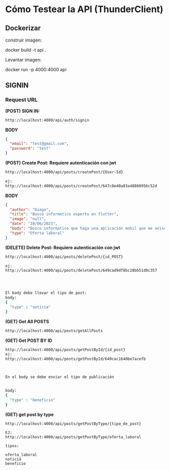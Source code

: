 # Cómo Testear la API (ThunderClient)

## Dockerizar

construir imagen:

docker build -t api .

Levantar imagen:

docker run -p 4000:4000 api

## SIGNIN

### Request URL

**(POST) SIGN IN:**

```bash
http://localhost:4000/api/auth/signin
```

**BODY**

```json
{
  "email": "test@gmail.com",
  "password": "test"
}
```

**(POST) Create Post: Requiere autenticación con jwt**

```bash
http://localhost:4000/api/posts/createPost/{User-Id}

ej:
http://localhost:4000/api/posts/createPost/647c0e40a83a48860956c52d
```

**BODY**

```json
{
  "author": "Diego",
  "title": "Busco informatico experto en flutter",
  "image": "null",
  "date": "28/06/2023",
  "body": "Busco informatico que haga una aplicación mobil que me avise cada vez que mi gata se pare chueca",
  "type": "Oferta laboral"
}
```

**(DELETE) Delete Post: Requiere autenticación con jwt**

```bash
http://localhost:4000/api/posts/deletePost/{id_POST}

ej:
http://localhost:4000/api/posts/deletePost/649cad9df8bc28bb51d0c357




El body debe llevar el tipo de post:
body:
{
  "type" : "noticia"
}
```

**(GET) Get All POSTS**

```bash
http://localhost:4000/api/posts/getAllPosts
```

**(GET) Get POST BY ID**

```bash
http://localhost:4000/api/posts/getPostById/{id_post}
ej:
http://localhost:4000/api/posts/getPostById/649cac1640be7acefb



En el body se debe enviar el tipo de publicación


body:
{
  "type" : "beneficio"
}
```

**(GET) get post by type**

```
http://localhost:4000/api/posts/getPostByType/{tipo_de_post}

EJ:
http://localhost:4000/api/posts/getPostByType/oferta_laboral

tipos: 

oferta_laboral
noticia
beneficio


```
